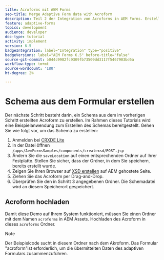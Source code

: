 ```yaml
---
title: Acroforms mit AEM Forms
seo-title: Merge Adaptive Form data with Acroform
description: Teil 2 der Integration von Acroforms in AEM Forms. Erstellen Sie ein Schema aus einer Acroform.
feature: adaptive-forms
topics: development
audience: developer
doc-type: tutorial
activity: implement
version: 6.5
badgeIntegration: label="Integration" type="positive"
badgeVersions: label="AEM Forms 6.5" before-title="false"
source-git-commit: b044c9982fc9309fb73509dd3117f5467903bd6a
workflow-type: tm+mt
source-wordcount: '180'
ht-degree: 2%

---
```



# Schema aus dem Formular erstellen

Der nächste Schritt besteht darin, ein Schema aus dem im vorherigen Schritt erstellten Acroform zu erstellen. Im Rahmen dieses Tutorials wird eine Beispielanwendung zum Erstellen des Schemas bereitgestellt. Gehen Sie wie folgt vor, um das Schema zu erstellen:

1. Anmelden bei [CRXDE Lite](http://localhost:4502/crx/de)
2. In der Datei öffnen `/apps/AemFormsSamples/components/createxsd/POST.jsp`
3. Ändern Sie die `saveLocation` auf einen entsprechenden Ordner auf Ihrer Festplatte. Stellen Sie sicher, dass der Ordner, in dem Sie speichern, bereits erstellt wurde.
4. Zeigen Sie Ihren Browser auf [XSD erstellen](http://localhost:4502/content/DocumentServices/CreateXsd.html) auf AEM gehostete Seite.
5. Ziehen Sie das Acroform per Drag-and-Drop.
6. Überprüfen Sie den in Schritt 3 angegebenen Ordner. Die Schemadatei wird an diesem Speicherort gespeichert.

## Acroform hochladen

Damit diese Demo auf Ihrem System funktioniert, müssen Sie einen Ordner mit dem Namen `acroforms` in AEM Assets. Hochladen des Acroform in dieses `acroforms` Ordner.

>[!NOTE]
>
>Der Beispielcode sucht in diesem Ordner nach dem Akroform. Das Formular &quot;acroform&quot;ist erforderlich, um die übermittelten Daten des adaptiven Formulars zusammenzuführen.
